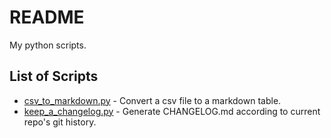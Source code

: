 # README

My python scripts.

## List of Scripts

- [csv_to_markdown.py](./scripts/csv_to_markdown.py) -
Convert a csv file to a markdown table.
- [keep_a_changelog.py](./scripts/keep_a_changelog.py) -
Generate CHANGELOG.md according to current repo's git history.
